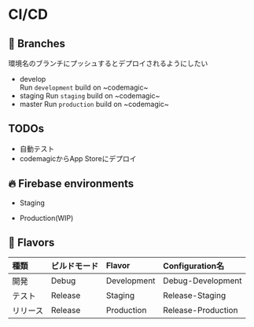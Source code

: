 # CI/CD
## 🌴 Branches
環境名のブランチにプッシュするとデプロイされるようにしたい

- develop  
Run `development` build on ~codemagic~
- staging
Run `staging` build on ~codemagic~
- master
Run `production` build on ~codemagic~

## TODOs
- 自動テスト
- codemagicからApp Storeにデプロイ

## 🔥 Firebase environments
- Staging

- Production(WIP)

## 🍦 Flavors
種類 | ビルドモード | Flavor | Configuration名
:--- | :--- | :--- | :---
開発 | Debug | Development | Debug-Development
テスト | Release | Staging | Release-Staging
リリース | Release | Production | Release-Production